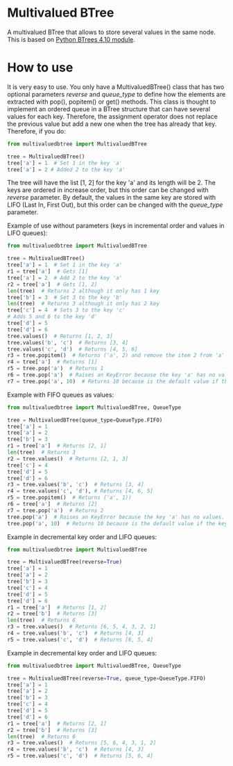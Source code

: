 # Multivalued BTree
A multivalued BTree that allows to store several values in the same node.
This is based on [Python BTrees 4.10 module](https://pypi.org/project/BTrees/).

# How to use

It is very easy to use. You only have a MultivaluedBTree() class that has two optional parameters _reverse_ and 
_queue_type_ to define how the elements are extracted with pop(), popitem() or get() methods.
This class is thought to implement an ordered queue in a BTree structure that can have several values
for each key. Therefore, the assignment operator does not replace the previous value but add a new one
when the tree has already that key. Therefore, if you do:

```python
from multivaluedbtree import MultivaluedBTree

tree = MultivaluedBTree()
tree['a'] = 1  # Set 1 in the key 'a'
tree['a'] = 2 # Added 2 to the key 'a'
```

The tree will have the list [1, 2] for the key 'a' and its length will be 2.
The keys are ordered in increase order, but this order can be changed with _reverse_ parameter.
By default, the values in the same key are stored with LIFO (Last In, First Out),
but this order can be changed with the _queue_type_ parameter.

Example of use without parameters (keys in incremental order and values in LIFO queues):

```python
from multivaluedbtree import MultivaluedBTree

tree = MultivaluedBTree()
tree['a'] = 1  # Set 1 in the key 'a'
r1 = tree['a']  # Gets [1]
tree['a'] = 2  # Add 2 to the key 'a'
r2 = tree['a']  # Gets [1, 2]
len(tree)  # Returns 2 although it only has 1 key
tree['b'] = 3  # Set 3 to the key 'b'
len(tree)  # Returns 3 although it only has 2 key
tree['c'] = 4  # Sets 3 to the key 'c'
# Adds 5 and 6 to the key 'd'
tree['d'] = 5
tree['d'] = 6
tree.values()  # Returns [1, 2, 3]
tree.values('b', 'c')  # Returns [3, 4]
tree.values('c', 'd')  # Returns [4, 5, 6]
r3 = tree.popitem()  # Returns ('a', 2) and remove the item 2 from 'a'
r4 = tree['a']  # Returns [1]
r5 = tree.pop('a')  # Returns 1
r6 = tree.pop('a')  # Raises an KeyError because the key 'a' has no values.
r7 = tree.pop('a', 10)  # Returns 10 because is the default value if the key 'a' does not exist.
```

Example with FIFO queues as values:

```python
from multivaluedbtree import MultivaluedBTree, QueueType

tree = MultivaluedBTree(queue_type=QueueType.FIFO)
tree['a'] = 1
tree['a'] = 2
tree['b'] = 3
r1 = tree['a']  # Returns [2, 1]
len(tree)  # Returns 3
r2 = tree.values()  # Returns [2, 1, 3]
tree['c'] = 4
tree['d'] = 5
tree['d'] = 6
r3 = tree.values('b', 'c')  # Returns [3, 4]
r4 = tree.values('c', 'd'), # Returns [4, 6, 5]
r5 = tree.popitem()  # Returns ('a', 1))
r6 = tree['a']  # Returns [2]
r7 = tree.pop('a')  # Returns 2
tree.pop('a')  # Raises an KeyError because the key 'a' has no values.
tree.pop('a', 10)  # Returns 10 because is the default value if the key 'a' does not exist.
```

Example in decremental key order and LIFO queues:

```python
from multivaluedbtree import MultivaluedBTree

tree = MultivaluedBTree(reverse=True)
tree['a'] = 1
tree['a'] = 2
tree['b'] = 3
tree['c'] = 4
tree['d'] = 5
tree['d'] = 6
r1 = tree['a']  # Returns [1, 2]
r2 = tree['b']  # Returns [3]
len(tree)  # Returns 6
r3 = tree.values()  # Returns [6, 5, 4, 3, 2, 1]
r4 = tree.values('b', 'c')  # Returns [4, 3]
r5 = tree.values('c', 'd')  # Returns [6, 5, 4]
```
Example in decremental key order and LIFO queues:

```python
from multivaluedbtree import MultivaluedBTree, QueueType

tree = MultivaluedBTree(reverse=True, queue_type=QueueType.FIFO)
tree['a'] = 1
tree['a'] = 2
tree['b'] = 3
tree['c'] = 4
tree['d'] = 5
tree['d'] = 6
r1 = tree['a']  # Returns [2, 1]
r2 = tree['b']  # Returns [3]
len(tree)  # Returns 6
r3 = tree.values()  # Returns [5, 6, 4, 3, 1, 2]
r4 = tree.values('b', 'c')  # Returns [4, 3]
r5 = tree.values('c', 'd')  # Returns [5, 6, 4]
```